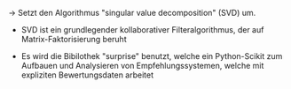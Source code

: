 -> Setzt den Algorithmus "singular value decomposition" (SVD) um.

- SVD ist ein grundlegender kollaborativer Filteralgorithmus, der auf Matrix-Faktorisierung beruht

- Es wird die Bibilothek "surprise" benutzt, welche ein Python-Scikit zum
  Aufbauen und Analysieren von Empfehlungssystemen, welche mit expliziten Bewertungsdaten arbeitet
  
